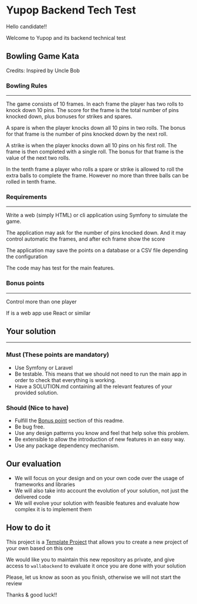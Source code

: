 # Yupop Backend Tech Test

Hello candidate!!

Welcome to Yupop and its backend technical test


## Bowling Game Kata

Credits: Inspired by Uncle Bob

### Bowling Rules
---

The game consists of 10 frames. In each frame the player has two rolls to knock down 10 pins. The score for the frame is the total number of pins knocked down, plus bonuses for strikes and spares.

A spare is when the player knocks down all 10 pins in two rolls. The bonus for that frame is the number of pins knocked down by the next roll.

A strike is when the player knocks down all 10 pins on his first roll. The frame is then completed with a single roll. The bonus for that frame is the value of the next two rolls.

In the tenth frame a player who rolls a spare or strike is allowed to roll the extra balls to complete the frame. However no more than three balls can be rolled in tenth frame.

### Requirements
---

Write a web (simply HTML) or cli application using Symfony to simulate the game.

The application may ask for the number of pins knocked down. And it may control automatic the frames, and after ech frame show the score

The application may save the points  on a database or a CSV file depending the configuration

The code may has test for the main features.

### Bonus points
---
Control more than one player

If is a web app use React or similar


## Your solution
---

### Must (These points are mandatory)

- Use Symfony or Laravel
- Be testable. This means that we should not need to run the main app in order to check that everything is working.
- Have a SOLUTION.md containing all the relevant features of your provided solution.

### Should (Nice to have)

- Fulfill the [Bonus point](#bonus-point) section of this readme.
- Be bug free.
- Use any design patterns you know and feel that help solve this problem.
- Be extensible to allow the introduction of new features in an easy way.
- Use any package dependency mechanism.

## Our evaluation

- We will focus on your design and on your own code over the usage of frameworks and libraries
- We will also take into account the evolution of your solution, not just the delivered code
- We will evolve your solution with feasible features and evaluate how complex it is to implement them

## How to do it

This project is a [Template Project](https://help.github.com/en/articles/creating-a-repository-from-a-template) that allows you to create a new project of your own based on this one

We would like you to maintain this new repository as private, and give access to `wallabackend` to evaluate it once you are done with your solution

Please, let us know as soon as you finish, otherwise we will not start the review

Thanks & good luck!!